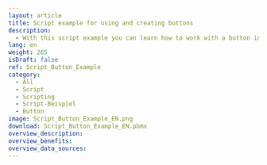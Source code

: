 ```yaml
---
layout: article
title: Script example for using and creating buttons
description: 
  - With this script example you can learn how to work with a button in Peakboard.
lang: en
weight: 265
isDraft: false
ref: Script_Button_Example
category:
  - All
  - Script
  - Scripting
  - Script-Beispiel
  - Button
image: Script_Button_Example_EN.png
download: Script_Button_Example_EN.pbmx
overview_description:
overview_benefits:
overview_data_sources:
---
```

